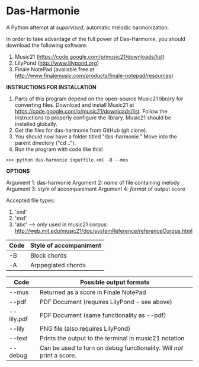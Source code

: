 Das-Harmonie
===========

A Python attempt at _supervised_, automatic melodic harmonization.

In order to take advantage of the full power of Das-Harmonie, you should download the following software:
1. Music21 (https://code.google.com/p/music21/downloads/list)
2. LilyPond (http://www.lilypond.org)
3. Finale NotePad (available free at http://www.finalemusic.com/products/finale-notepad/resources)


**INSTRUCTIONS FOR INSTALLATION**

1. Parts of this program depend on the open-source Music21 library for converting files. Download and install Music21 at https://code.google.com/p/music21/downloads/list. Follow the instructions to properly configure the library. Music21 should be installed globally.
2. Get the files for das-harmonie from GitHub (git clone).
3. You should now have a folder titled "das-harmonie." Move into the parent directory ("cd ..").
4. Run the program with code like this!
```
>>> python das-harmonie inputfile.xml -B --mus
```

**OPTIONS**

Argument 1: das-harmonie
Argument 2: _name_ of file containing melody
Argument 3: _style_ of accompaniment
Argument 4: _format_ of output score

Accepted file types:
1. 'xml'
2. 'mxl'
3. 'abc' --> only used in music21 corpus: http://web.mit.edu/music21/doc/systemReference/referenceCorpus.html

Code          | Style of accompaniment
------------- | ----------------------
-B            | Block chords
-A            | Arppegiated chords

Code       | Possible output formats
-----------| -------------------------------------
--mus      | Returned as a score in Finale NotePad
--pdf      | PDF Document (requires LilyPond - see above)
--lily.pdf | PDF Document (same functionality as --pdf)
--lily     | PNG file (also requires LilyPond)
--text     | Prints the output to the terminal in music21 notation
--debug    | Can be used to turn on debug functionality. Will _not_ print a score.
